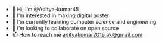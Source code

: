 - 👋 Hi, I’m @Aditya-kumar45
- 👀 I’m interested in making digital poster 
- 🌱 I’m currently learning computer science and engineering
- 💞️ I’m looking to collaborate on open source
- 📫 How to reach me adityakumar2019.ak@gmail.com

<!---
aditya454545/aditya454545 is a ✨ special ✨ repository because its `README.md` (this file) appears on your GitHub profile.
You can click the Preview link to take a look at your changes.
--->
